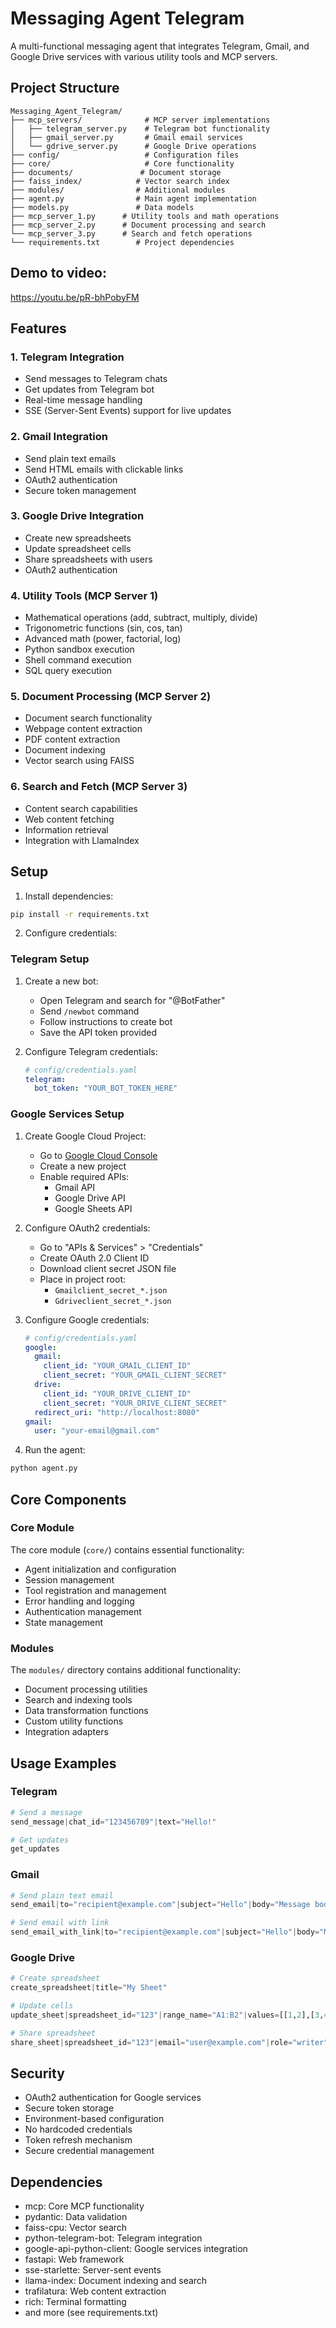 # Messaging Agent Telegram

A multi-functional messaging agent that integrates Telegram, Gmail, and Google Drive services with various utility tools and MCP servers.

## Project Structure

```
Messaging_Agent_Telegram/
├── mcp_servers/              # MCP server implementations
│   ├── telegram_server.py    # Telegram bot functionality
│   ├── gmail_server.py       # Gmail email services
│   └── gdrive_server.py      # Google Drive operations
├── config/                   # Configuration files
├── core/                     # Core functionality
├── documents/               # Document storage
├── faiss_index/            # Vector search index
├── modules/                # Additional modules
├── agent.py                # Main agent implementation
├── models.py               # Data models
├── mcp_server_1.py      # Utility tools and math operations
├── mcp_server_2.py      # Document processing and search
└── mcp_server_3.py      # Search and fetch operations
└── requirements.txt        # Project dependencies
```
## Demo to video: 
https://youtu.be/pR-bhPobyFM

## Features

### 1. Telegram Integration
- Send messages to Telegram chats
- Get updates from Telegram bot
- Real-time message handling
- SSE (Server-Sent Events) support for live updates

### 2. Gmail Integration
- Send plain text emails
- Send HTML emails with clickable links
- OAuth2 authentication
- Secure token management

### 3. Google Drive Integration
- Create new spreadsheets
- Update spreadsheet cells
- Share spreadsheets with users
- OAuth2 authentication

### 4. Utility Tools (MCP Server 1)
- Mathematical operations (add, subtract, multiply, divide)
- Trigonometric functions (sin, cos, tan)
- Advanced math (power, factorial, log)
- Python sandbox execution
- Shell command execution
- SQL query execution

### 5. Document Processing (MCP Server 2)
- Document search functionality
- Webpage content extraction
- PDF content extraction
- Document indexing
- Vector search using FAISS

### 6. Search and Fetch (MCP Server 3)
- Content search capabilities
- Web content fetching
- Information retrieval
- Integration with LlamaIndex

## Setup

1. Install dependencies:
```bash
pip install -r requirements.txt
```

2. Configure credentials:

### Telegram Setup
1. Create a new bot:
   - Open Telegram and search for "@BotFather"
   - Send `/newbot` command
   - Follow instructions to create bot
   - Save the API token provided

2. Configure Telegram credentials:
   ```yaml
   # config/credentials.yaml
   telegram:
     bot_token: "YOUR_BOT_TOKEN_HERE"
   ```

### Google Services Setup
1. Create Google Cloud Project:
   - Go to [Google Cloud Console](https://console.cloud.google.com)
   - Create a new project
   - Enable required APIs:
     - Gmail API
     - Google Drive API
     - Google Sheets API

2. Configure OAuth2 credentials:
   - Go to "APIs & Services" > "Credentials"
   - Create OAuth 2.0 Client ID
   - Download client secret JSON file
   - Place in project root:
     - `Gmailclient_secret_*.json`
     - `Gdriveclient_secret_*.json`

3. Configure Google credentials:
   ```yaml
   # config/credentials.yaml
   google:
     gmail:
       client_id: "YOUR_GMAIL_CLIENT_ID"
       client_secret: "YOUR_GMAIL_CLIENT_SECRET"
     drive:
       client_id: "YOUR_DRIVE_CLIENT_ID"
       client_secret: "YOUR_DRIVE_CLIENT_SECRET"
     redirect_uri: "http://localhost:8080"
   gmail:
     user: "your-email@gmail.com"
   ```

3. Run the agent:
```bash
python agent.py
```

## Core Components

### Core Module
The core module (`core/`) contains essential functionality:
- Agent initialization and configuration
- Session management
- Tool registration and management
- Error handling and logging
- Authentication management
- State management

### Modules
The `modules/` directory contains additional functionality:
- Document processing utilities
- Search and indexing tools
- Data transformation functions
- Custom utility functions
- Integration adapters

## Usage Examples

### Telegram
```python
# Send a message
send_message|chat_id="123456789"|text="Hello!"

# Get updates
get_updates
```

### Gmail
```python
# Send plain text email
send_email|to="recipient@example.com"|subject="Hello"|body="Message body"

# Send email with link
send_email_with_link|to="recipient@example.com"|subject="Hello"|body="Message body"|link="https://example.com"
```

### Google Drive
```python
# Create spreadsheet
create_spreadsheet|title="My Sheet"

# Update cells
update_sheet|spreadsheet_id="123"|range_name="A1:B2"|values=[[1,2],[3,4]]

# Share spreadsheet
share_sheet|spreadsheet_id="123"|email="user@example.com"|role="writer"
```

## Security

- OAuth2 authentication for Google services
- Secure token storage
- Environment-based configuration
- No hardcoded credentials
- Token refresh mechanism
- Secure credential management

## Dependencies

- mcp: Core MCP functionality
- pydantic: Data validation
- faiss-cpu: Vector search
- python-telegram-bot: Telegram integration
- google-api-python-client: Google services integration
- fastapi: Web framework
- sse-starlette: Server-sent events
- llama-index: Document indexing and search
- trafilatura: Web content extraction
- rich: Terminal formatting
- and more (see requirements.txt)

